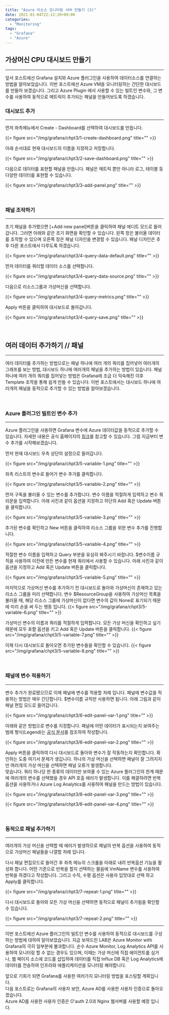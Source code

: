 ```yaml
---
title: "Azure 리소스 모니터링 서버 만들기 (3)"
date: 2021-01-04T22:12:20+09:00
categories:
  - "Monitoring"
tags:
  - "Grafana"
  - "Azure"
---
```


## 가상머신 CPU 대시보드 만들기
----
앞서 포스트에선 Grafana 설치와 Azure 플러그인을 사용하여 데이터소스를 연결하는 방법을 알아보았습니다. 이번 포스트에선 Azure VM을 모니터링하는 간단한 대시보드를 만들어 보겠습니다. 그리고 Azure Plugin 에서 사용할 수 있는 빌트인 변수와, 그 변수를 사용하여 동적으로 메트릭이 추가되는 패널을 만들어보도록 하겠습니다.
　<br>

### 대시보드 추가
----
먼저 좌측메뉴에서 Create - Dashboard를 선택하여 대시보드를 만듭니다.

{{< figure src="/img/grafana/chpt3/1-create-dashboard.png" title="" >}}

아래 순서대로 현재 대시보드의 이름을 지정하고 저장합니다.

{{< figure src="/img/grafana/chpt3/2-save-dashboard.png" title="" >}}

다음으로 데이터를 표현할 패널을 만듭니다. 패널은 메트릭 뿐만 아니라 로그, 테이블 등 다양한 데이터를 표현할 수 있습니다.

{{< figure src="/img/grafana/chpt3/3-add-panel.png" title="" >}}


　<br>

### 패널 조작하기
----
초기 패널을 추가했으면 [+Add new panel]버튼을 클릭하여 패널 에디트 모드로 들어갑니다. 그러면 아래와 같은 초기 화면을 확인할 수 있습니다. 왼쪽 창은 불러올 데이터를 조작할 수 있으며 오른쪽 창은 패널 디자인을 변경할 수 있습니다. 패널 디자인은 추후 다른 포스트에서 다루도록 하겠습니다.

{{< figure src="/img/grafana/chpt3/4-query-data-default.png" title="" >}}

먼저 데이터를 쿼리할 데이터 소스를 선택합니다.

{{< figure src="/img/grafana/chpt3/4-query-data-source.png" title="" >}}

다음으로 리소스그룹과 가상머신을 선택합니다.

{{< figure src="/img/grafana/chpt3/4-query-metrics.png" title="" >}}

Apply 버튼을 클릭하여 대시보드로 돌아갑니다.

{{< figure src="/img/grafana/chpt3/4-query-save.png" title="" >}}


　<br>
                              
## 여러 데이터 추가하기 // 패널
----
여러 데이터를 추가하는 방법으로는 패널 하나에 여러 개의 쿼리를 집어넣어 여러개의 그래프를 보는 방법, 대시보드 하나에 여러개의 패널을 추가하는 방법이 있습니다. 패널 하나에 여러 개의 쿼리를 집어넣는 방법은 Grafana에 조금 더 익숙해진 이후 Template 조작을 통해 쉽게 만들 수 있습니다. 이번 포스트에서는 대시보드 하나에 여러개의 패널을 동적으로 추가할 수 있는 방법을 알아보겠습니다.


　<br>

### Azure 플러그인 빌트인 변수 추가
----
Azure 플러그인을 사용하면 Grafana 변수에 Azure 데이터값을 동적으로 추가할 수 있습니다. 자세한 내용은 공식 홈페이지의 [링크](https://grafana.com/docs/grafana/latest/datasources/azuremonitor/#create-template-variables-for-azure-monitor)를 참고할 수 있습니다. 그럼 지금부터 변수 추가를 시작해보겠습니다.  

먼저 현재 대시보드 우측 상단의 설정으로 들어갑니다.

{{< figure src="/img/grafana/chpt3/5-variable-1.png" title="" >}}

좌측 리스트의 변수로 들어가 변수 추가를 클릭합니다.

{{< figure src="/img/grafana/chpt3/5-variable-2.png" title="" >}}

먼저 구독을 불러올 수 있는 변수를 추가합니다. 변수 이름을 적절하게 입력하고 변수 쿼리문을 입력합니다. 아래 사진과 같이 옵션을 지정하고 하단의 Add 혹은 Update 버튼을 클릭합니다.

{{< figure src="/img/grafana/chpt3/5-variable-3.png" title="" >}}

추가된 변수를 확인하고 New 버튼을 클릭하여 리소스 그룹을 위한 변수 추가를 진행합니다. 

{{< figure src="/img/grafana/chpt3/5-variable-4.png" title="" >}}

적절한 변수 이름을 입력하고 Query 부분을 유심히 봐주시기 바랍니다. $변수이름 규칙을 사용하여 이전에 만든 변수를 현재 쿼리에서 사용할 수 있습니다. 아래 사진과 같이 옵션을 지정하고 Add 혹은 Update 버튼을 클릭합니다.

{{< figure src="/img/grafana/chpt3/5-variable-5.png" title="" >}}

마지막으로 가상머신 변수를 추가하기 전 대시보드로 돌아와 가상머신이 존재하고 있는 리소스 그룹을 미리 선택합니다. 변수 $ResourceGroup을 사용하여 가상머신 목록을 불러올 때, 해당 리소스 그룹에 가상머신이 없다면 변수의 값이 None로 표기되기 때문에 미리 손을 써 두는 행동 입니다.
{{< figure src="/img/grafana/chpt3/5-variable-6.png" title="" >}}

가상머신 변수의 이름과 쿼리를 적절하게 입력합니다. 모든 가상 머신을 확인하고 싶기때문에 모두 포함 옵션을 키고 Add 혹은 Update 버튼을 클릭합니다.
{{< figure src="/img/grafana/chpt3/5-variable-7.png" title="" >}}

이제 다시 대시보드로 돌아오면 추가된 변수들을 확인할 수 있습니다.
{{< figure src="/img/grafana/chpt3/5-variable-8.png" title="" >}}


　<br>

### 패널에 변수 적용하기
----
변수 추가가 완료됐으므로 이제 패널에 변수를 적용할 차례 입니다. 패널에 변수값을 적용하는 방법은 매우 간단합니다. $변수이름 규칙만 사용하면 됩니다. 아래 그림과 같이 패널 편집 모드로 들어갑니다.

{{< figure src="/img/grafana/chpt3/6-edit-panel-var-1.png" title="" >}}

아래와 같은 방법으로 변수를 지정합니다. 패널에 어떤 데이터가 표시되는지 보여주는 범례 형식(Legend)는 [공식 문서](https://grafana.com/docs/grafana/latest/datasources/azuremonitor/#format-legend-keys-with-aliases-for-azure-monitor)를 참조하여 작성합니다.

{{< figure src="/img/grafana/chpt3/6-edit-panel-var-2.png" title="" >}}

Apply 버튼을 클릭하여 다시 대시보드로 돌아와 변수가 잘 작동하는지 확인합니다. 확인하는 도중 여기서 문제가 생깁니다. 하나의 가상 머신을 선택하면 패널이 잘 그려지지만 여러개의 가상 머신을 선택하면 패널 오류가 발생합니다.  
맞습니다. 쿼리 하나당 한 종류의 데이터만 보여줄 수 있는 Azure 플러그인의 한계 때문에 여러개의 변수를 선택했을 경우 API 호출 에러가 발생합니다. 이를 해결하려면 반복 옵션을 사용하거나 Azure Log Analytics를 사용하여 패널을 만드는 방법이 있습니다.

{{< figure src="/img/grafana/chpt3/6-edit-panel-var-3.png" title="" >}}

{{< figure src="/img/grafana/chpt3/6-edit-panel-var-4.png" title="" >}}


　<br>

### 동적으로 패널 추가하기
----
여러개의 가상 머신을 선택할 때 에러가 발생하므로 패널의 반복 옵션을 사용하여 동적으로 가상머신 패널들을 나열할 차례 입니다.  

다시 패널 편집모드로 들어간 후 좌측 메뉴의 스크롤을 아래로 내려 반복옵션 기능을 활성화 합니다. 어떤 기준으로 반복을 할지 선택하는 물음에 VmName 변수를 사용하여 반복을 하겠다고 작성합니다. 그리고 수직, 수평 옵션은 사용자 입맛대로 선택 하고 Apply를 클릭합니다.

{{< figure src="/img/grafana/chpt3/7-repeat-1.png" title="" >}}

다시 대시보드로 돌아와 모든 가상 머신을 선택하면 동적으로 패널이 추가됨을 확인할 수 있습니다.

{{< figure src="/img/grafana/chpt3/7-repeat-2.png" title="" >}}


----
이번 포스트에선 Azure 플러그인의 빌트인 변수를 사용하여 동적으로 대시보드를 구성하는 방법에 대하여 알아보았습니다. 지금 보여드린 LAB은 Azure Monitor with Grafana의 극히 일부분에 불과합니다. 순수 Azure Monitor, Log Analytics API를 사용하여 모니터링 할 수 없는 경우도 있으며, 이때는 가상 머신에 직접 에이전트를 심거나, 웹 페이지 소스에 코드를 삽입하여 데이터를 직접 Influx DB 혹은 Log Analytics에 데이터를 전송하여 인프라와 애플리케이션을 모니터링 해야합니다.  

앞으로 기회가 되면 Grafana를 사용한 여러가지 모니터링 방법을 포스팅할 계획입니다.  
다음 포스트로는 Grafana의 사용자 보안, Azure AD를 사용한 사용자 인증으로 돌아오겠습니다.  
Azure AD를 사용한 사용자 인증은 O'auth 2.0과 Nginx 웹서버를 사용할 예정 입니다.